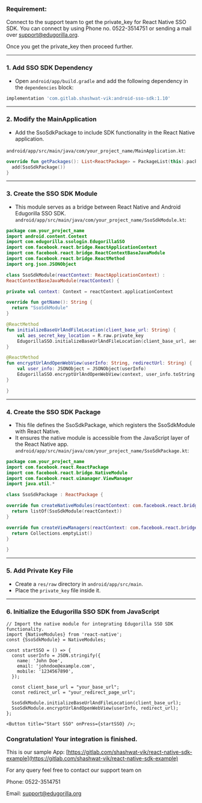 ### Requirement:
Connect to the support team to get the private_key for React Native SSO SDK. You can connect by using Phone no. 0522-3514751 or sending a mail over [support@edugorilla.org](https://mailto:support@edugorilla.org).

Once you get the private_key then proceed further.

---
### 1. **Add SSO SDK Dependency**
- Open `android/app/build.gradle` and add the following dependency in the `dependencies` block:
```gradle
implementation 'com.gitlab.shashwat-vik:android-sso-sdk:1.10'
```
---
### 2. **Modify the MainApplication**
- Add the SsoSdkPackage to include SDK functionality in the React Native application.

`android/app/src/main/java/com/your_project_name/MainApplication.kt`:
```kotlin
override fun getPackages(): List<ReactPackage> = PackageList(this).packages.apply {
  add(SsoSdkPackage())
}

```
---
### 3. **Create the SSO SDK Module**

 * This module serves as a bridge between React Native and Android Edugorilla SSO SDK.
`android/app/src/main/java/com/your_project_name/SsoSdkModule.kt`:
```kotlin
package com.your_project_name
import android.content.Context
import com.edugorilla.ssologin.EdugorillaSSO
import com.facebook.react.bridge.ReactApplicationContext
import com.facebook.react.bridge.ReactContextBaseJavaModule
import com.facebook.react.bridge.ReactMethod
import org.json.JSONObject

class SsoSdkModule(reactContext: ReactApplicationContext) :
ReactContextBaseJavaModule(reactContext) {

private val context: Context = reactContext.applicationContext

override fun getName(): String {
  return "SsoSdkModule"
}

@ReactMethod
fun initializeBaseUrlAndFileLocation(client_base_url: String) {
    val aes_secret_key_location = R.raw.private_key
    EdugorillaSSO.initializeBaseUrlAndFileLocation(client_base_url, aes_secret_key_location)
}

@ReactMethod
fun encryptUrlAndOpenWebView(userInfo: String, redirectUrl: String) {
    val user_info: JSONObject = JSONObject(userInfo)
    EdugorillaSSO.encryptUrlAndOpenWebView(context, user_info.toString(), redirectUrl)
}

}
```
---
### 4. **Create the SSO SDK Package**
* This file defines the SsoSdkPackage, which registers the SsoSdkModule with React Native.
* It ensures the native module is accessible from the JavaScript layer of the React Native app.
`android/app/src/main/java/com/your_project_name/SsoSdkPackage.kt`:
```kotlin
package com.your_project_name
import com.facebook.react.ReactPackage
import com.facebook.react.bridge.NativeModule
import com.facebook.react.uimanager.ViewManager
import java.util.*

class SsoSdkPackage : ReactPackage {

override fun createNativeModules(reactContext: com.facebook.react.bridge.ReactApplicationContext): List<NativeModule> {
  return listOf(SsoSdkModule(reactContext))
}

override fun createViewManagers(reactContext: com.facebook.react.bridge.ReactApplicationContext): List<ViewManager<*, *>> {
  return Collections.emptyList()
}

}
```
---
### 5. **Add Private Key File**
* Create a `res/raw` directory in `android/app/src/main`.  
* Place the `private_key` file inside it.

---
### 6. **Initialize the Edugorilla SSO SDK from JavaScript**
```tsx
// Import the native module for integrating Edugorilla SSO SDK functionality.
import {NativeModules} from 'react-native';
const {SsoSdkModule} = NativeModules;

const startSSO = () => {
  const userInfo = JSON.stringify({
    name: 'John Doe',
    email: 'johndoe@example.com', 
    mobile: '1234567890',
  });

  const client_base_url = "your_base_url";
  const redirect_url = "your_redirect_page_url";

  SsoSdkModule.initializeBaseUrlAndFileLocation(client_base_url);
  SsoSdkModule.encryptUrlAndOpenWebView(userInfo, redirect_url);
};

<Button title="Start SSO" onPress={startSSO} />;

```

### Congratulation! Your integration is finished.
This is our sample App:
[https://gitlab.com/shashwat-vik/react-native-sdk-example](https://gitlab.com/shashwat-vik/react-native-sdk-example)


For any query feel free to contact our support team on

Phone: 0522-3514751

Email: [support@edugorilla.org](https://mailto:support@edugorilla.org)

